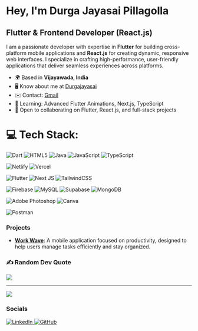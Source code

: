 # Hey, I'm Durga Jayasai Pillagolla

## Flutter & Frontend Developer (React.js)

I am a passionate developer with expertise in **Flutter** for building cross-platform mobile applications and **React.js** for creating dynamic, responsive web interfaces. I specialize in crafting high-performance, user-friendly applications that deliver seamless experiences across platforms.

- 🌍 Based in **Vijayawada, India**
- 🖥️ Know about me at [Durgajayasai](https://durgajayasai.netlify.app)
- ✉️ Contact: [Gmail](mailto:pillagolladurgajayasai@gmail.com)
- 🧠 Learning: Advanced Flutter Animations, Next.js, TypeScript
- 🤝 Open to collaborating on Flutter, React.js, and full-stack projects

# 💻 Tech Stack:
![Dart](https://img.shields.io/badge/dart-%230175C2.svg?style=flat-square&logo=dart&logoColor=white) ![HTML5](https://img.shields.io/badge/html5-%23E34F26.svg?style=flat-square&logo=html5&logoColor=white) ![Java](https://img.shields.io/badge/java-%23ED8B00.svg?style=flat-square&logo=openjdk&logoColor=white) ![JavaScript](https://img.shields.io/badge/javascript-%23323330.svg?style=flat-square&logo=javascript&logoColor=%23F7DF1E) ![TypeScript](https://img.shields.io/badge/typescript-%23007ACC.svg?style=flat-square&logo=typescript&logoColor=white) 

![Netlify](https://img.shields.io/badge/netlify-%23000000.svg?style=flat-square&logo=netlify&logoColor=#00C7B7) ![Vercel](https://img.shields.io/badge/vercel-%23000000.svg?style=flat-square&logo=vercel&logoColor=white) 

![Flutter](https://img.shields.io/badge/Flutter-%2302569B.svg?style=flat-square&logo=Flutter&logoColor=white) ![Next JS](https://img.shields.io/badge/Next-black?style=flat-square&logo=next.js&logoColor=white) ![TailwindCSS](https://img.shields.io/badge/tailwindcss-%2338B2AC.svg?style=flat-square&logo=tailwind-css&logoColor=white) 

![Firebase](https://img.shields.io/badge/firebase-a08021?style=flat-square&logo=firebase&logoColor=ffcd34) ![MySQL](https://img.shields.io/badge/mysql-4479A1.svg?style=flat-square&logo=mysql&logoColor=white) ![Supabase](https://img.shields.io/badge/Supabase-3ECF8E?style=flat-square&logo=supabase&logoColor=white) ![MongoDB](https://img.shields.io/badge/MongoDB-%234ea94b.svg?style=flat-square&logo=mongodb&logoColor=white) 

![Adobe Photoshop](https://img.shields.io/badge/adobe%20photoshop-%2331A8FF.svg?style=flat-square&logo=adobe%20photoshop&logoColor=white) ![Canva](https://img.shields.io/badge/Canva-%2300C4CC.svg?style=flat-square&logo=Canva&logoColor=white) 

![Postman](https://img.shields.io/badge/Postman-FF6C37?style=flat-square&logo=postman&logoColor=white)

### Projects
- **[Work Wave](https://www.amazon.com/dp/B0DQYRLBLB/ref=apps_sf_sta)**: A mobile application focused on productivity, designed to help users manage tasks efficiently and stay organized.

### ✍️ Random Dev Quote
![](https://quotes-github-readme.vercel.app/api?type=horizontal&theme=dark)

---
[![](https://visitcount.itsvg.in/api?id=Durgajayasai1&icon=2&color=0)](https://visitcount.itsvg.in)

### Socials
<p align="left">
  <a href="https://www.linkedin.com/in/durga-jayasai-pillagolla-863828235/" target="_blank" rel="noreferrer">
    <img src="https://img.shields.io/badge/LinkedIn-%230077B5.svg?style=for-the-badge&logo=linkedin&logoColor=white" alt="LinkedIn" />
  </a>
  <a href="https://github.com/Durgajayasai1" target="_blank" rel="noreferrer">
    <img src="https://img.shields.io/badge/GitHub-%23181717.svg?style=for-the-badge&logo=github&logoColor=white" alt="GitHub" />
  </a>
</p>
